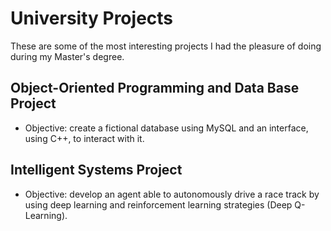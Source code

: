 # University Projects
These are some of the most interesting projects I had the pleasure of doing during my Master's degree.

## Object-Oriented Programming and Data Base Project
- Objective: create a fictional database using MySQL and an interface, using C++, to interact with it.

## Intelligent Systems Project
- Objective: develop an agent able to autonomously drive a race track by using deep learning and reinforcement learning strategies (Deep Q-Learning).
